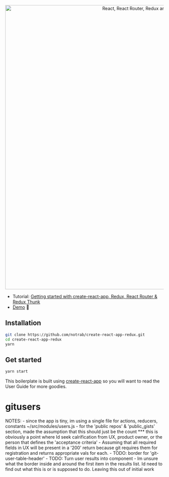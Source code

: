 <p align="center"><a href="https://medium.com/@notrab/getting-started-with-create-react-app-redux-react-router-redux-thunk-d6a19259f71f"><img src="https://i.imgur.com/PATsTx2.png" title="View tutorial" alt="React, React Router, Redux and Redux Thunk" width="900"></a></p>

* Tutorial: [Getting started with create-react-app, Redux, React Router & Redux Thunk](https://medium.com/@notrab/getting-started-with-create-react-app-redux-react-router-redux-thunk-d6a19259f71f)
* [Demo](https://create-react-app-redux.now.sh) 🙌

## Installation

```bash
git clone https://github.com/notrab/create-react-app-redux.git
cd create-react-app-redux
yarn
```

## Get started

```bash
yarn start
```

This boilerplate is built using [create-react-app](https://github.com/facebook/create-react-app) so you will want to read the User Guide for more goodies.
# gitusers

NOTES:
    - since the app is tiny, im using a single file for actions, reducers, constants
        ~/src/modules/users.js
    - for the 'public repos' & 'public_gists' section, made the assumption that this should just be the count
            *** this is obviously a point where Id seek calrification from UX, product owner, or the person that defines the 'acceptance criteria'
    - Assuming that all required fields in UX will be present in a '200' return because git requires them for registration and returns appropriate vals for each. 
    - TODO: border for 'git-user-table-header'
    - TODO: Turn user results into component
    - Im unsure what the border inside and around the first item in the results list. Id need to find out what this is or is supposed to do. Leaving this out of initial work